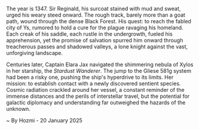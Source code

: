 
The year is 1347.  Sir Reginald, his surcoat stained with mud and sweat, urged his weary steed onward. The rough track, barely more than a goat path, wound through the dense Black Forest.  His quest: to reach the fabled city of Ys, rumored to hold a cure for the plague ravaging his homeland.  Each creak of his saddle, each rustle in the undergrowth, fueled his apprehension, yet the promise of salvation spurred him onward through treacherous passes and shadowed valleys, a lone knight against the vast, unforgiving landscape.

Centuries later, Captain Elara Jax navigated the shimmering nebula of Xylos in her starship, the *Stardust Wanderer*.  The jump to the Gliese 581g system had been a risky one, pushing the ship's hyperdrive to its limits. Her mission: to establish contact with a newly discovered sentient species.  Cosmic radiation crackled around her vessel, a constant reminder of the immense distances and the perils of interstellar travel, but the potential for galactic diplomacy and understanding far outweighed the hazards of the unknown.

~ By Hozmi - 20 January 2025
